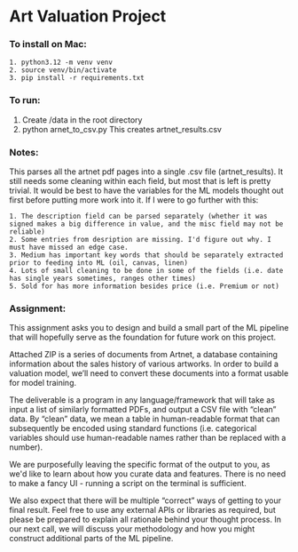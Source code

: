 # Art Valuation Project

### To install on Mac:

    1. python3.12 -m venv venv
    2. source venv/bin/activate
    3. pip install -r requirements.txt

### To run:
1. Create /data in the root directory
2. python arnet_to_csv.py
This creates artnet_results.csv

### Notes:
This parses all the artnet pdf pages into a single .csv file (artnet_results). It still needs some cleaning within each field, but most that is left is pretty trivial. It would be best to have the variables for the ML models thought out first before putting more work into it. If I were to go further with this:

    1. The description field can be parsed separately (whether it was signed makes a big difference in value, and the misc field may not be reliable)
    2. Some entries from desription are missing. I'd figure out why. I must have missed an edge case. 
    3. Medium has important key words that should be separately extracted prior to feeding into ML (oil, canvas, linen)
    4. Lots of small cleaning to be done in some of the fields (i.e. date has single years sometimes, ranges other times)
    5. Sold for has more information besides price (i.e. Premium or not)


### Assignment:

This assignment asks you to design and build a small part of the ML pipeline that will hopefully serve as the foundation for future work on this project. 

Attached ZIP is a series of documents from Artnet, a database containing information about the sales history of various artworks. In order to build a valuation model, we’ll need to convert these documents into a format usable for model training. 

The deliverable is a program in any language/framework that will take as input a list of similarly formatted PDFs, and output a CSV file with “clean” data. By “clean” data, we mean a table in human-readable format that can subsequently be encoded using standard functions (i.e. categorical variables should use human-readable names rather than be replaced with a number). 

We are purposefully leaving the specific format of the output to you, as we'd like to learn about how you curate data and features. There is no need to make a fancy UI - running a script on the terminal is sufficient. 

We also expect that there will be multiple “correct” ways of getting to your final result. Feel free to use any external APIs or libraries as required, but please be prepared to explain all rationale behind your thought process. In our next call, we will discuss your methodology and how you might construct additional parts of the ML pipeline. 